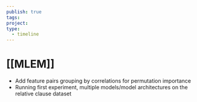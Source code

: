 ```yaml
---
publish: true
tags: 
project: 
type:
  - timeline
---
```

# [[MLEM]]
- Add feature pairs grouping by correlations for permutation importance
- Running first experiment, multiple models/model architectures on the relative clause dataset